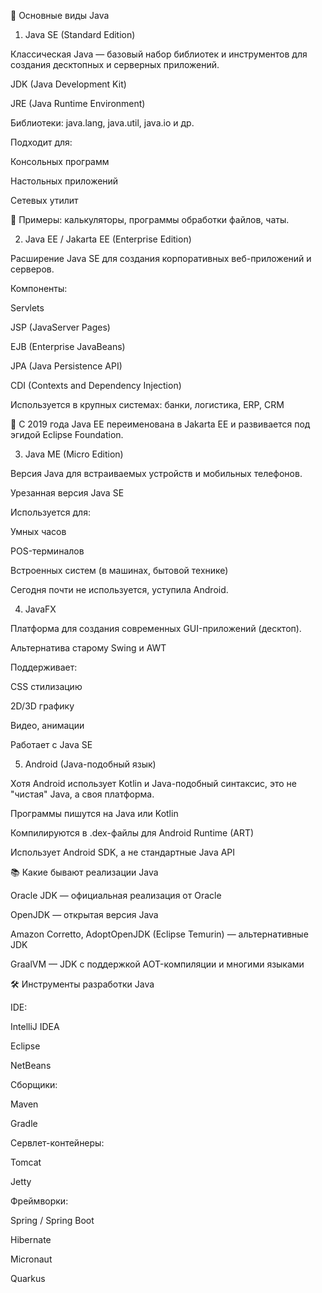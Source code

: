 🧩 Основные виды Java
1. Java SE (Standard Edition)

Классическая Java — базовый набор библиотек и инструментов для создания десктопных и серверных приложений.

JDK (Java Development Kit)

JRE (Java Runtime Environment)

Библиотеки: java.lang, java.util, java.io и др.

Подходит для:

Консольных программ

Настольных приложений

Сетевых утилит

🔧 Примеры: калькуляторы, программы обработки файлов, чаты.

2. Java EE / Jakarta EE (Enterprise Edition)

Расширение Java SE для создания корпоративных веб-приложений и серверов.

Компоненты:

Servlets

JSP (JavaServer Pages)

EJB (Enterprise JavaBeans)

JPA (Java Persistence API)

CDI (Contexts and Dependency Injection)

Используется в крупных системах: банки, логистика, ERP, CRM

🧩 С 2019 года Java EE переименована в Jakarta EE и развивается под эгидой Eclipse Foundation.

3. Java ME (Micro Edition)

Версия Java для встраиваемых устройств и мобильных телефонов.

Урезанная версия Java SE

Используется для:

Умных часов

POS-терминалов

Встроенных систем (в машинах, бытовой технике)

Сегодня почти не используется, уступила Android.

4. JavaFX

Платформа для создания современных GUI-приложений (десктоп).

Альтернатива старому Swing и AWT

Поддерживает:

CSS стилизацию

2D/3D графику

Видео, анимации

Работает с Java SE

5. Android (Java-подобный язык)

Хотя Android использует Kotlin и Java-подобный синтаксис, это не "чистая" Java, а своя платформа.

Программы пишутся на Java или Kotlin

Компилируются в .dex-файлы для Android Runtime (ART)

Использует Android SDK, а не стандартные Java API

📚 Какие бывают реализации Java

Oracle JDK — официальная реализация от Oracle

OpenJDK — открытая версия Java

Amazon Corretto, AdoptOpenJDK (Eclipse Temurin) — альтернативные JDK

GraalVM — JDK с поддержкой AOT-компиляции и многими языками

🛠️ Инструменты разработки Java

IDE:

IntelliJ IDEA

Eclipse

NetBeans

Сборщики:

Maven

Gradle

Сервлет-контейнеры:

Tomcat

Jetty

Фреймворки:

Spring / Spring Boot

Hibernate

Micronaut

Quarkus
